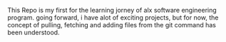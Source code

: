 This Repo is my first for the learning jorney of alx software engineering program.
going forward, i have alot of exciting projects, but for now, the concept of pulling, fetching and adding files from the git command has been understood.
